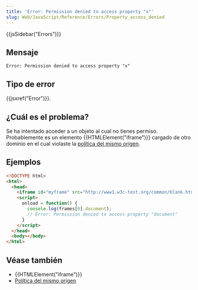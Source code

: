 ```yaml
---
title: 'Error: Permission denied to access property "x"'
slug: Web/JavaScript/Reference/Errors/Property_access_denied
---
```


{{jsSidebar("Errors")}}

## Mensaje

```
Error: Permission denied to access property "x"
```

## Tipo de error

{{jsxref("Error")}}.

## ¿Cuál es el problema?

Se ha intentado acceder a un objeto al cual no tienes permiso. Probablemente es un elemento {{HTMLElement("iframe")}} cargado de otro dominio en el cual violaste la [política del mismo origen](/es/docs/Web/Security/Same-origin_policy).

## Ejemplos

```html
<!DOCTYPE html>
<html>
  <head>
    <iframe id="myframe" src="http://www1.w3c-test.org/common/blank.html"></iframe>
    <script>
      onload = function() {
        console.log(frames[0].document);
        // Error: Permission denied to access property "document"
      }
    </script>
  </head>
  <body></body>
</html>
```

## Véase también

- {{HTMLElement("iframe")}}
- [Política del mismo origen](/es/docs/Web/Security/Same-origin_policy)
